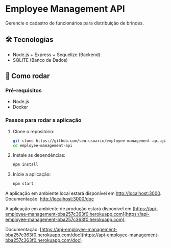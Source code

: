 # Employee Management API

Gerencie o cadastro de funcionários para distribuição de brindes.

## 🛠️ Tecnologias
- Node.js + Express + Sequelize (Backend)
- SQLITE (Banco de Dados)

## 🚀 Como rodar

### Pré-requisitos
- Node.js
- Docker

### Passos para rodar a aplicação

1. Clone o repositório:
   ```bash
   git clone https://github.com/seu-usuario/employee-management-api.git
   cd employee-management-api
   ```

2. Instale as dependências:
   ```bash
   npm install
   ```

3. Inicie a aplicação:
   ```bash
   npm start
   ```

A aplicação em ambiente local estará disponível em [http://localhost:3000](http://localhost:3000).
Documentação: [http://localhost:3000/doc](http://localhost:3000/doc)

A aplicação em ambiente de produção estará disponível em [https://api-employee-management-bba257c363f0.herokuapp.com](https://api-employee-management-bba257c363f0.herokuapp.com).

Documentação: [https://api-employee-management-bba257c363f0.herokuapp.com/doc](https://api-employee-management-bba257c363f0.herokuapp.com/doc)